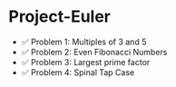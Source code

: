 # Project-Euler
 * :white_check_mark: Problem 1: Multiples of 3 and 5
 * :white_check_mark: Problem 2: Even Fibonacci Numbers
 * :white_check_mark: Problem 3: Largest prime factor
 * :white_check_mark: Problem 4: Spinal Tap Case

